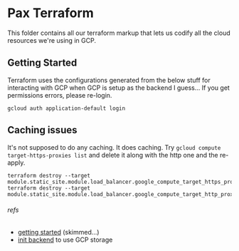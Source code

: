 # Pax Terraform

This folder contains all our terraform markup that lets us codify all the cloud resources we're using in GCP.

## Getting Started

Terraform uses the configurations generated from the below stuff for interacting with GCP when GCP is setup as the backend I guess...  If you get permissions errors, please re-login.

```
gcloud auth application-default login
```

## Caching issues

It's not supposed to do any caching.  It does caching.  Try `gcloud compute target-https-proxies list` and delete it along with the http one and the re-apply.

```
terraform destroy --target module.static_site.module.load_balancer.google_compute_target_https_proxy.default[0]
terraform destroy --target module.static_site.module.load_balancer.google_compute_target_http_proxy.http[0]
```

###### refs
- [getting started](https://registry.terraform.io/providers/hashicorp/google/latest/docs/guides/getting_started#using-terraform-cloud-as-the-backend) (skimmed...)
- [init backend](https://cloud.google.com/docs/terraform/resource-management/store-state) to use GCP storage
